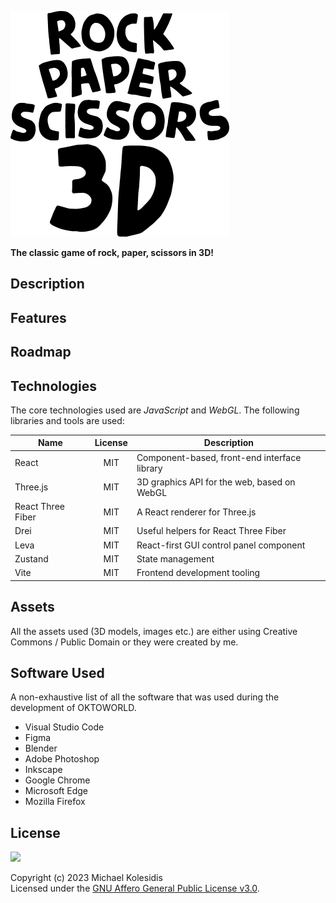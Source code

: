 ![Rock Paper Scissors 3D logo](rps3d.png)

**The classic game of rock, paper, scissors in 3D!**

## Description

## Features

## Roadmap

## Technologies

The core technologies used are _JavaScript_ and _WebGL_. The following libraries and tools are used:

| Name              | License | Description                                  |
| ----------------- | :-----: | -------------------------------------------- |
| React             |   MIT   | Component-based, front-end interface library |
| Three.js          |   MIT   | 3D graphics API for the web, based on WebGL  |
| React Three Fiber |   MIT   | A React renderer for Three.js                |
| Drei              |   MIT   | Useful helpers for React Three Fiber         |
| Leva              |   MIT   | React-first GUI control panel component      |
| Zustand           |   MIT   | State management                             |
| Vite              |   MIT   | Frontend development tooling                 |

## Assets

All the assets used (3D models, images etc.) are either using Creative Commons / Public Domain or they were created by me.

## Software Used

A non-exhaustive list of all the software that was used during the development of OKTOWORLD.

- Visual Studio Code
- Figma
- Blender
- Adobe Photoshop
- Inkscape
- Google Chrome
- Microsoft Edge
- Mozilla Firefox

## License

<a href="https://www.gnu.org/licenses/agpl-3.0.html"><img src="https://upload.wikimedia.org/wikipedia/commons/0/06/AGPLv3_Logo.svg" height="100px" /></a>

Copyright (c) 2023 Michael Kolesidis<br>
Licensed under the [GNU Affero General Public License v3.0](https://www.gnu.org/licenses/agpl-3.0.html).
